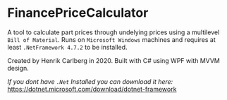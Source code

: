 # FinancePriceCalculator

A tool to calculate part prices through undelying prices 
using a multilevel `Bill of Material`.
Runs on `Microsoft Windows` machines and requires at least `.NetFramework 4.7.2` to be installed.


Created by Henrik Carlberg in 2020.
Built with C# using WPF with MVVM design.


_If you dont have `.Net` Installed you can download it here:_
https://dotnet.microsoft.com/download/dotnet-framework
